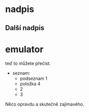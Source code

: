 # nadpis 
## Další nadpis
# emulator
teď to můžete přečíst.
- seznam:
  - podseznam 1
  - položka 4
  - 2
  - 3

 Něco opravdu a skutečně zajímavého.
 